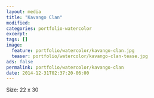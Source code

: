 ```yaml
---
layout: media
title: "Kavango Clan"
modified:
categories: portfolio-watercolor
excerpt:
tags: []
image:
  feature: portfolio/watercolor/kavango-clan.jpg
  teaser: portfolio/watercolor/kavango-clan-tease.jpg
ads: false 
permalink: portfolio/watercolor/kavango-clan
date: 2014-12-31T02:37:20-06:00
---
```


Size: 22 x 30